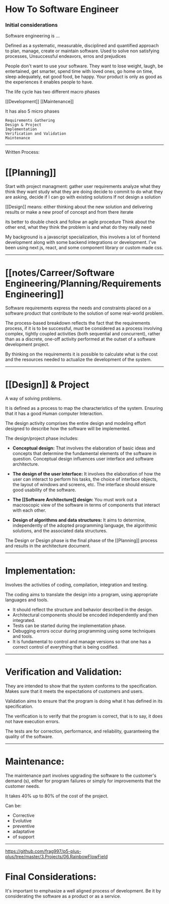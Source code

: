 # How To Software Engineer

### Initial considerations
Software engineering is ...

Defined as a systematic, measurable, disciplined and quantified approach to plan, manage, create or maintain software.
Used to solve non satisfying processes, Unsuccessful endeavors, erros and prejudices

People don't want to use your software. They want to lose weight, laugh, be entertained, get smarter, spend time with loved ones, go home on time, sleep adequately, eat good food, be happy. Your product is only as good as the experiences it enables people to have.


The life cycle has two different macro phases

[[Development]]
[[Maintenance]]
	
It has also 5 micro phases

    Requirements Gathering
    Design & Project
    Implementation
    Verification and Validation
    Maintenance

***
Written Process:

# [[Planning]]
Start with project managment:
	gather user requirements
	analyze what they think they want
	study what they are doing
	decide to commit to do what they are asking, 
	decide if I can go with existing solutions 
	If not design a solution

[[Design]] means: 
	either thinking about the new solution and delivering results or make a new proof of concept
	and from there iterate
	
its better to double check and follow an agile procedure
	Think about the other end,
	what they think the problem is
	and what do they really need


My background is a javascript specialization,
this involves a lot of frontend development along with some backend integrations or development. I've been using next js, react, and some component library or custom made css.

***

# [[notes/Carreer/Software Engineering/Planning/Requirements Engineering]]

Software requirements express the needs and constraints placed on a software product that contribute to the solution of some real-world problem. 

The process-based breakdown reflects the fact that the requirements process, if it is to be successful, must be considered as a process involving complex, tightly coupled activities (both sequential and concurrent), rather than as a discrete, one-off activity performed at the outset of a software development project.

By thinking on the requirements it is possible to calculate what is the cost and the resources needed to actualize the development of the system.

*** 

# [[Design]] & Project

A way of solving problems.

It is defined as a process to map the characteristics of the system. Ensuring that it has a good Human computer Interaction.

The design activity comprises the entire design and modeling effort designed to describe how the software will be implemented. 

The design/project phase includes:

* **Conceptual design:** That involves the elaboration of basic ideas and concepts that determine the fundamental elements of the software in question. Conceptual design influences user interface and software architecture.

* **The design of the user interface:** It involves the elaboration of how the user can interact to perform his tasks, the choice of interface objects, the layout of windows and screens, etc. The interface should ensure good usability of the software.

* **The [[Software Architecture]] design:** You must work out a macroscopic view of the software in terms of components that interact with each other.

* **Design of algorithms and data structures:** It aims to determine, independently of the adopted programming language, the algorithmic solutions, and the associated data structures.

The Design or Design phase is the final phase of the [[Planning]] process and results in the architecture document.

***

# Implementation:
Involves the activities of coding, compilation, integration and testing. 

The coding aims to translate the design into a program, using appropriate languages and tools. 

* It should reflect the structure and behavior described in the design.
* Architectural components should be encoded independently and then integrated.
* Tests can be started during the implementation phase.
* Debugging errors occur during programming using some techniques and tools.
* It is fundamental to control and manage versions so that one has a correct control of everything that is being codified.

***

# Verification and Validation: 

They are intended to show that the system conforms to the specification. 
Makes sure that it meets the expectations of customers and users.

Validation aims to ensure that the program is doing what it has defined in its specification.

The verification is to verify that the program is correct, that is to say, it does not have execution errors. 

The tests are for correction, performance, and reliability, guaranteeing the quality of the software.

***

# Maintenance: 

The maintenance part involves upgrading the software to the customer's demand (s), either for program failures or simply for improvements that the customer needs.

It takes 40% up to 80% of the cost of the project.

Can be: 

* Corrective
* Evolutive
* preventive
* adaptative
* of support

***
https://github.com/frag997/p5-plus-plus/tree/master/3.Projects/06.RainbowFlowField


# Final Considerations: 

It's important to emphasize a well aligned process of development. 
Be it by considerating the software as a product or as a service.
